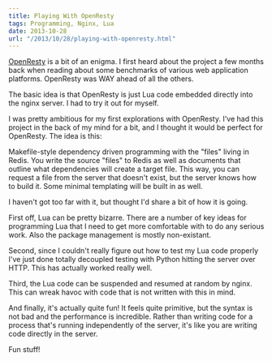 ```yaml
---
title: Playing With OpenResty
tags: Programming, Nginx, Lua
date: 2013-10-28
url: "/2013/10/28/playing-with-openresty.html"
---
```


[OpenResty](http://openresty.org/) is a bit of an enigma. I first heard about
the project a few months back when reading about some benchmarks of various
web application platforms. OpenResty was WAY ahead of all the others.

The basic idea is that OpenResty is just Lua code embedded directly into the
nginx server. I had to try it out for myself.

I was pretty ambitious for my first explorations with OpenResty. I've had
this project in the back of my mind for a bit, and I thought it would be
perfect for OpenResty. The idea is this:

Makefile-style dependency driven programming with the "files" living in
Redis. You write the source "files" to Redis as well as documents that outline
what dependencies will create a target file. This way, you can request a
file from the server that doesn't exist, but the server knows how to build it.
Some minimal templating will be built in as well.

I haven't got too far with it, but thought I'd share a bit of how it is going.

First off, Lua can be pretty bizarre. There are a number of key ideas for
programming Lua that I need to get more comfortable with to do any serious
work. Also the package management is mostly non-existant.

Second, since I couldn't really figure out how to test my Lua code properly
I've just done totally decoupled testing with Python hitting the server over
HTTP. This has actually worked really well.

Third, the Lua code can be suspended and resumed at random by nginx. This can
wreak havoc with code that is not written with this in mind.

And finally, it's actually quite fun! It feels quite primitive, but the syntax
is not bad and the performance is incredible. Rather than writing code for
a process that's running independently of the server, it's like you are writing
code directly in the server.

Fun stuff!
